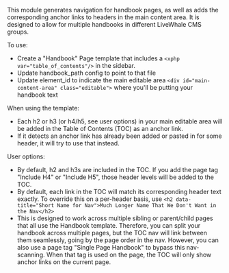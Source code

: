 This module generates navigation for handbook pages, as well as adds the corresponding anchor links to headers in the main content area. It is designed to allow for multiple handbooks in different LiveWhale CMS groups.

To use:
- Create a "Handbook" Page template that includes a `<xphp var="table_of_contents"/>` in the sidebar.
- Update handbook_path config to point to that file
- Update element_id to indicate the main editable area `<div id="main-content-area" class="editable">` where you'll be putting your handbook text

When using the template:
- Each h2 or h3 (or h4/h5, see user options) in your main editable area will be added in the Table of Contents (TOC) as an anchor link.
- If it detects an anchor link has already been added or pasted in for some header, it will try to use that instead.

User options:
- By default, h2 and h3s are included in the TOC. If you add the page tag "Include H4" or "Include H5", those header levels will be added to the TOC.
- By default, each link in the TOC will match its corresponding header text exactly. To override this on a per-header basis, use `<h2 data-title="Short Name for Nav">Much Longer Name That We Don't Want in the Nav</h2>`
- This is designed to work across multiple sibling or parent/child pages that all use the Handbook template. Therefore, you can split your handbook across multiple pages, but the TOC nav will link between them seamlessly, going by the page order in the nav. However, you can also use a page tag "Single Page Handbook" to bypass this nav-scanning. When that tag is used on the page, the TOC will only show anchor links on the current page.
